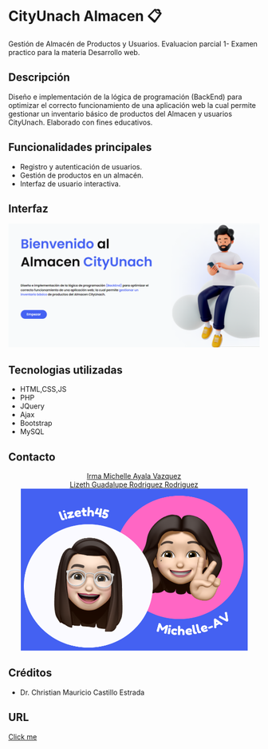 <h1>CityUnach Almacen 📋</h1>
Gestión de Almacén de Productos y Usuarios.
Evaluacion parcial 1- Examen practico para la materia Desarrollo web.
<br>
<h2>Descripción</h2>
Diseño e implementación de la lógica de programación (BackEnd) para optimizar el correcto funcionamiento de una aplicación web la cual permite gestionar un inventario básico de productos del Almacen y usuarios CityUnach. Elaborado con fines educativos.
<br>
<h2>Funcionalidades principales</h2>
<ul>
  <li> Registro y autenticación de usuarios. </li>
   <li>Gestión de productos en un almacén.</li>
   <li>Interfaz de usuario interactiva.</li>
</ul>

<h2>Interfaz</h2>
<div align="center">
<img src="readmefiles/inicio.png">  
</div>

<h2>Tecnologias utilizadas</h2>
<ul>
  <li> HTML,CSS,JS </li>
   <li>PHP</li>
   <li>JQuery</li>
  <li>Ajax</li>
  <li>Bootstrap</li>
  <li>MySQL</li>
</ul>
<h2>Contacto</h2>
<div align="center">
  <a href="https://www.linkedin.com/in/michelle-av" >Irma Michelle Ayala Vazquez</a> <br>
  <a href="https://www.linkedin.com/in/lizeth-rodriguez45">Lizeth Guadalupe Rodriguez Rodriguez</a>
   <img src="readmefiles/contact.png">
  </div>  
<h2>Créditos</h2>
<ul>
  <li>Dr. Christian Mauricio Castillo Estrada</li>
</ul>

<h2>URL</h2>
<a href="https://almacenmr.000webhostapp.com/index.php">Click me</a>
